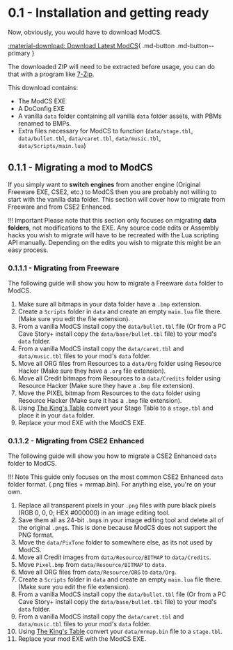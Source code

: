 # 0.1 - Installation and getting ready

Now, obviously, you would have to download ModCS.

[:material-download: Download Latest ModCS](/assets/releases/modcs0110.zip){ .md-button .md-button--primary }

The downloaded ZIP will need to be extracted before usage, you can do that with a program like [7-Zip](https://www.7-zip.org).

This download contains:

- The ModCS EXE
- A DoConfig EXE
- A vanilla `data` folder containing all vanilla `data` folder assets, with PBMs renamed to BMPs.
- Extra files necessary for ModCS to function (`data/stage.tbl`, `data/bullet.tbl`, `data/caret.tbl`, `data/music.tbl`, `data/Scripts/main.lua`)

## 0.1.1 - Migrating a mod to ModCS

If you simply want to **switch engines** from another engine (Original Freeware EXE, CSE2, etc.) to ModCS then you are probably not willing to start with the vanilla data folder. This section will cover how to migrate from Freeware and from CSE2 Enhanced.

!!! Important
	Please note that this section only focuses on migrating **data folders**, not modifications to the EXE. Any source code edits or Assembly hacks you wish to migrate will have to be recreated with the Lua scripting API manually. Depending on the edits you wish to migrate this might be an easy process.

### 0.1.1.1 - Migrating from Freeware

The following guide will show you how to migrate a Freeware `data` folder to ModCS.

1. Make sure all bitmaps in your data folder have a `.bmp` extension.
2. Create a `Scripts` folder in `data` and create an empty `main.lua` file there. (Make sure you edit the file extension).
3. From a vanilla ModCS install copy the `data/bullet.tbl` file (Or from a PC Cave Story+ install copy the `data/base/bullet.tbl` file) to your mod's `data` folder.
4. From a vanilla ModCS install copy the `data/caret.tbl` and `data/music.tbl` files to your mod's `data` folder.
5. Move all ORG files from Resources to a `data/Org` folder using Resource Hacker (Make sure they have a `.org` file extension).
6. Move all Credit bitmaps from Resources to a `data/Credits` folder using Resource Hacker (Make sure they have a `.bmp` file extension).
7. Move the PIXEL bitmap from Resources to the `data` folder using Resource Hacker (Make sure it has a `.bmp` file extension).
8. Using [The King's Table](/guide/intro/editors/#022-the-kings-table) convert your Stage Table to a `stage.tbl` and place it in your `data` folder. 
9. Replace your mod EXE with the ModCS EXE.

### 0.1.1.2 - Migrating from CSE2 Enhanced

The following guide will show you how to migrate a CSE2 Enhanced `data` folder to ModCS.

!!! Note
	This guide only focuses on the most common CSE2 Enhanced `data` folder format. (.png files + mrmap.bin). For anything else, you're on your own.

1. Replace all transparent pixels in your `.png` files with pure black pixels (RGB 0, 0, 0; HEX #000000) in an image editing tool.
2. Save them all as 24-bit `.bmp`s in your image editing tool and delete all of the original `.png`s. This is done because ModCS does not support the PNG format. 
3. Move the `data/PixTone` folder to somewhere else, as its not used by ModCS.
4. Move all Credit images from `data/Resource/BITMAP` to `data/Credits`.
5. Move `Pixel.bmp` from `data/Resource/BITMAP` to `data`.
6. Move all ORG files from `data/Resource/ORG` to `data/Org`.
7. Create a `Scripts` folder in `data` and create an empty `main.lua` file there. (Make sure you edit the file extension).
8. From a vanilla ModCS install copy the `data/bullet.tbl` file (Or from a PC Cave Story+ install copy the `data/base/bullet.tbl` file) to your mod's `data` folder.
9. From a vanilla ModCS install copy the `data/caret.tbl` and `data/music.tbl` files to your mod's `data` folder.
10. Using [The King's Table](/guide/intro/editors/#022-the-kings-table) convert your `data/mrmap.bin` file to a `stage.tbl`. 
11. Replace your mod EXE with the ModCS EXE.
